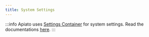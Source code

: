 ```yaml
---
title: System Settings
---
```


:::info
Apiato uses [Settings Container](https://github.com/apiato/settings-container) for system settings. Read the documentations [here](https://github.com/apiato/settings-container/blob/master/README.md).
:::
